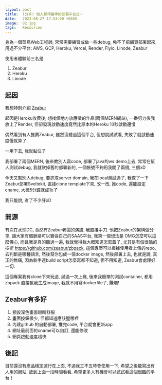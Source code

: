 ```yaml
---
layout: post
title:  (分享) 個人覺得最棒的部署平台之一
date:   2023-08-27 17:53:00 +0800
image:  02.jpg
tags:   Resources
---
```


身為一個菜鳥Web工程師, 常常需要練習或做一些debug, 免不了把網頁部署起來, 用過不少平台: AWS, GCP, Heroku, Vercel, Render, Flyio, Linode, Zeabur

使用者體驗前三名是
1. Zeabur
2. Heroku
3. Linode

## 起因

我想特別介紹 [Zeabur](https://zeabur.com/)

起因是Heroku收費後, 想找個地方放應徵的作品(兩個MERN網站), 一番努力後我放上了Render, 但卻發現啟動速度竟然比原本的Heroku 10秒啟動還慢

偶然看到有人推薦Zeabur, 雖然沒聽過這個平台, 但想說試試看, 失敗了就啟動速度慢就算了.

一用下去, 我就黏住了

我部署了兩個MERN, 後來教別人寫code, 部署了java的ws demo上去, 常常在幫人測試debug, 我就砍掉舊的部署新的, 一個帳號不夠用我開了兩個, 三個xD

今天又幫別人debug, 要抓取server domain, 我在local測試過了, 我查了一下Zeabur部署Sveltekit, 直接clone template下來, 改一改, 推code, 還能設定cname, 大概5分鐘就成功了

我只能說, 省了不少肝xD

## 開源
有次在水球DC, 竟然有Zeabur老闆的演講, 我直接手刀. 他把Zeabur的架構做分享, 讓大家有個脈絡可以實做自己的SAAS平台, 我第一個想法是 OMG怎麼可以這麼佛心, 而且我是真的聽過一遍, 我就覺得我大概知道怎麼蓋了, 尤其是有個很酷的技術 https://github.com/zeabur/zbpack,  這個專案可以根據使用者上傳的repo, 去判斷是哪種語言, 然後幫你包成一個docker image, 然後部署上去, 也就是說, 真正的無痛, 因為新手連build script怎麼寫都不知道, 但不用知道, Zeabur會處理好一切.

這個專案我有clone下來玩過, 試過一次上癮, 後來我簡單的測試container, 都用 zbpack 直接幫我生成image, 我就不用寫dockerfile了, 賺爛!

## Zeabur有多好
1. 預設深色畫面眼睛舒服
2. 畫面按鈕很少, 但都知道應該壓哪裡
3. 內建github 的自動部署, 推完code, 平台就會更新app
4. 網址最前面的cname可以自訂, 還能修改
5. 網頁啟動速度超快

## 後記
目前還沒有產品穩定運行在上面, 不過我三不五時會使用一下, 希望之後能寫出有人用的網站, 放到上面一段時間看看, 希望更多人有機會可以試試看這個很酷的平台！